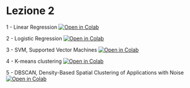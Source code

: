 # Lezione 2


1 - Linear Regression [![Open in Colab](https://colab.research.google.com/assets/colab-badge.svg)](https://colab.research.google.com/github/vincnardelli/big-data-luiss/blob/master/lession_2/1_regressione_lineare.ipynb)

2 - Logistic Regression [![Open in Colab](https://colab.research.google.com/assets/colab-badge.svg)](https://colab.research.google.com/github/vincnardelli/big-data-luiss/blob/master/lession_2/2_regressione_logistica.ipynb)

3 - SVM, Supported Vector Machines [![Open in Colab](https://colab.research.google.com/assets/colab-badge.svg)](https://colab.research.google.com/github/vincnardelli/big-data-luiss/blob/master/lession_2/3_SVM.ipynb)

4 - K-means clustering [![Open in Colab](https://colab.research.google.com/assets/colab-badge.svg)](https://colab.research.google.com/github/vincnardelli/big-data-luiss/blob/master/lession_2/4_k_means_clustering.ipynb)

5 - DBSCAN, Density-Based Spatial Clustering of Applications with Noise [![Open in Colab](https://colab.research.google.com/assets/colab-badge.svg)](https://colab.research.google.com/github/vincnardelli/big-data-luiss/blob/master/lession_2/5_DBSCAN.ipynb)